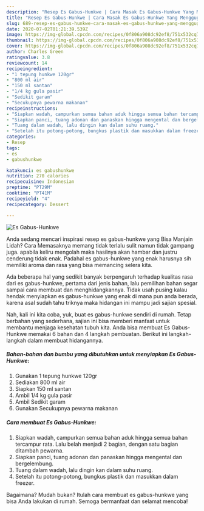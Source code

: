 ```yaml
---
description: "Resep Es Gabus-Hunkwe | Cara Masak Es Gabus-Hunkwe Yang Menggugah Selera"
title: "Resep Es Gabus-Hunkwe | Cara Masak Es Gabus-Hunkwe Yang Menggugah Selera"
slug: 689-resep-es-gabus-hunkwe-cara-masak-es-gabus-hunkwe-yang-menggugah-selera
date: 2020-07-02T01:21:39.539Z
image: https://img-global.cpcdn.com/recipes/0f806a908dc92ef8/751x532cq70/es-gabus-hunkwe-foto-resep-utama.jpg
thumbnail: https://img-global.cpcdn.com/recipes/0f806a908dc92ef8/751x532cq70/es-gabus-hunkwe-foto-resep-utama.jpg
cover: https://img-global.cpcdn.com/recipes/0f806a908dc92ef8/751x532cq70/es-gabus-hunkwe-foto-resep-utama.jpg
author: Charles Green
ratingvalue: 3.8
reviewcount: 14
recipeingredient:
- "1 tepung hunkwe 120gr"
- "800 ml air"
- "150 ml santan"
- "1/4 kg gula pasir"
- "Sedikit garam"
- "Secukupnya pewarna makanan"
recipeinstructions:
- "Siapkan wadah, campurkan semua bahan aduk hingga semua bahan tercampur rata. Lalu belah menjadi 2 bagian, dengan satu bagian ditambah pewarna."
- "Siapkan panci, tuang adonan dan panaskan hingga mengental dan bergelembung."
- "Tuang dalam wadah, lalu dingin kan dalam suhu ruang."
- "Setelah itu potong-potong, bungkus plastik dan masukkan dalam freezer."
categories:
- Resep
tags:
- es
- gabushunkwe

katakunci: es gabushunkwe 
nutrition: 270 calories
recipecuisine: Indonesian
preptime: "PT29M"
cooktime: "PT41M"
recipeyield: "4"
recipecategory: Dessert

---
```



![Es Gabus-Hunkwe](https://img-global.cpcdn.com/recipes/0f806a908dc92ef8/751x532cq70/es-gabus-hunkwe-foto-resep-utama.jpg)

Anda sedang mencari inspirasi resep es gabus-hunkwe yang Bisa Manjain Lidah? Cara Memasaknya memang tidak terlalu sulit namun tidak gampang juga. apabila keliru mengolah maka hasilnya akan hambar dan justru cenderung tidak enak. Padahal es gabus-hunkwe yang enak harusnya sih memiliki aroma dan rasa yang bisa memancing selera kita.



Ada beberapa hal yang sedikit banyak berpengaruh terhadap kualitas rasa dari es gabus-hunkwe, pertama dari jenis bahan, lalu pemilihan bahan segar sampai cara membuat dan menghidangkannya. Tidak usah pusing kalau hendak menyiapkan es gabus-hunkwe yang enak di mana pun anda berada, karena asal sudah tahu triknya maka hidangan ini mampu jadi sajian spesial.


Nah, kali ini kita coba, yuk, buat es gabus-hunkwe sendiri di rumah. Tetap berbahan yang sederhana, sajian ini bisa memberi manfaat untuk membantu menjaga kesehatan tubuh kita. Anda bisa membuat Es Gabus-Hunkwe memakai 6 bahan dan 4 langkah pembuatan. Berikut ini langkah-langkah dalam membuat hidangannya.

<!--inarticleads1-->

##### Bahan-bahan dan bumbu yang dibutuhkan untuk menyiapkan Es Gabus-Hunkwe:

1. Gunakan 1 tepung hunkwe 120gr
1. Sediakan 800 ml air
1. Siapkan 150 ml santan
1. Ambil 1/4 kg gula pasir
1. Ambil Sedikit garam
1. Gunakan Secukupnya pewarna makanan




<!--inarticleads2-->

##### Cara membuat Es Gabus-Hunkwe:

1. Siapkan wadah, campurkan semua bahan aduk hingga semua bahan tercampur rata. Lalu belah menjadi 2 bagian, dengan satu bagian ditambah pewarna.
1. Siapkan panci, tuang adonan dan panaskan hingga mengental dan bergelembung.
1. Tuang dalam wadah, lalu dingin kan dalam suhu ruang.
1. Setelah itu potong-potong, bungkus plastik dan masukkan dalam freezer.




Bagaimana? Mudah bukan? Itulah cara membuat es gabus-hunkwe yang bisa Anda lakukan di rumah. Semoga bermanfaat dan selamat mencoba!
